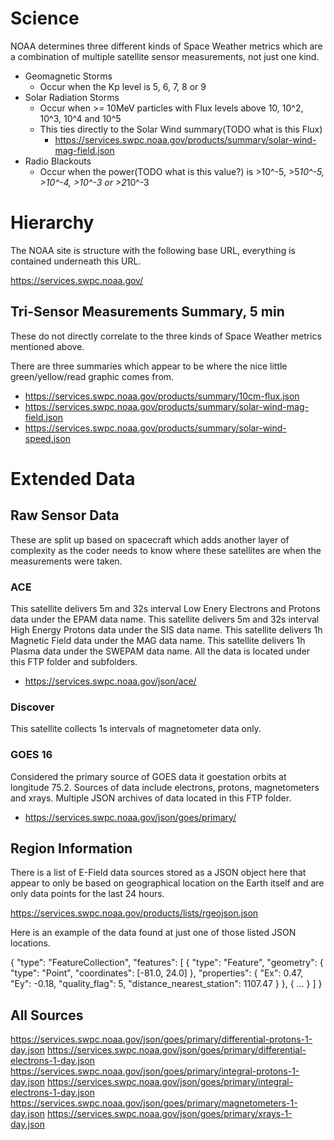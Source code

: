 # Science
NOAA determines three different kinds of Space Weather metrics which are a combination of multiple
satellite sensor measurements, not just one kind.
  * Geomagnetic Storms
    * Occur when the Kp level is 5, 6, 7, 8 or 9
  * Solar Radiation Storms
    * Occur when >= 10MeV particles with Flux levels above 10, 10^2, 10^3, 10^4 and 10^5
    * This ties directly to the Solar Wind summary(TODO what is this Flux)
      * https://services.swpc.noaa.gov/products/summary/solar-wind-mag-field.json
  * Radio Blackouts
    * Occur when the power(TODO what is this value?) is >10^-5, >5*10^-5, >10^-4, >10^-3 or >2*10^-3

# Hierarchy
The NOAA site is structure with the following base URL, everything is contained underneath this URL.

https://services.swpc.noaa.gov/

## Tri-Sensor Measurements Summary, 5 min
These do not directly correlate to the three kinds of Space Weather metrics mentioned above.

There are three summaries which appear to be where the nice little green/yellow/read graphic comes
from.

 * https://services.swpc.noaa.gov/products/summary/10cm-flux.json
 * https://services.swpc.noaa.gov/products/summary/solar-wind-mag-field.json
 * https://services.swpc.noaa.gov/products/summary/solar-wind-speed.json

# Extended Data
## Raw Sensor Data
These are split up based on spacecraft which adds another layer of complexity as the coder needs to
know where these satellites are when the measurements were taken.

### ACE
This satellite delivers 5m and 32s interval Low Enery Electrons and Protons data under the EPAM data
name.
This satellite delivers 5m and 32s interval High Energy Protons data under the SIS data name.
This satellite delivers 1h Magnetic Field data under the MAG data name.
This satellite delivers 1h Plasma data under the SWEPAM data name.
All the data is located under this FTP folder and subfolders.
  * https://services.swpc.noaa.gov/json/ace/

### Discover
This satellite collects 1s intervals of magnetometer data only.

### GOES 16
Considered the primary source of GOES data it goestation orbits at longitude 75.2. Sources of data
include electrons, protons, magnetometers and xrays. Multiple JSON archives of data located in this
FTP folder.
  * https://services.swpc.noaa.gov/json/goes/primary/

## Region Information
There is a list of E-Field data sources stored as a JSON object here that appear to only be based on
geographical location on the Earth itself and are only data points for the last 24 hours.

https://services.swpc.noaa.gov/products/lists/rgeojson.json

Here is an example of the data found at just one of those listed JSON locations.

{
  "type": "FeatureCollection",
  "features": [
    {
      "type": "Feature",
      "geometry": 
        {
          "type": "Point",
          "coordinates": [-81.0, 24.0]
        },
      "properties":
        {
          "Ex": 0.47,
          "Ey": -0.18,
          "quality_flag": 5,
          "distance_nearest_station": 1107.47
        }
    }, 
    {
      ...
    }
  ]
}

## All Sources

https://services.swpc.noaa.gov/json/goes/primary/differential-protons-1-day.json
https://services.swpc.noaa.gov/json/goes/primary/differential-electrons-1-day.json
https://services.swpc.noaa.gov/json/goes/primary/integral-protons-1-day.json
https://services.swpc.noaa.gov/json/goes/primary/integral-electrons-1-day.json
https://services.swpc.noaa.gov/json/goes/primary/magnetometers-1-day.json
https://services.swpc.noaa.gov/json/goes/primary/xrays-1-day.json
